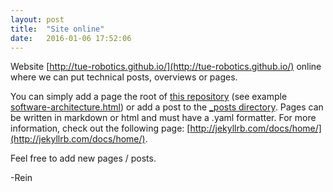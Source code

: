 ```yaml
---
layout: post
title:  "Site online"
date:   2016-01-06 17:52:06
---
```

Website [http://tue-robotics.github.io/](http://tue-robotics.github.io/) online where we can put technical posts, overviews or pages. 

You can simply add a page the root of [this repository](https://github.com/tue-robotics/tue-robotics.github.io) (see example [software-architecture.html](https://github.com/tue-robotics/tue-robotics.github.io/blob/master/software-architecture.html)) or add a post to the [_posts directory](https://github.com/tue-robotics/tue-robotics.github.io/tree/master/_posts). Pages can be written in markdown or html and must have a .yaml formatter. For more information, check out the following page: [http://jekyllrb.com/docs/home/](http://jekyllrb.com/docs/home/).

Feel free to add new pages / posts.

-Rein
